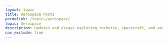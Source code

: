 ```yaml
---
layout: topic
title: Aerospace Posts
permalink: /topics/aerospace/
topic: Aerospace
description: Updates and essays exploring rocketry, spacecraft, and aerospace rabbit holes.
nav_exclude: true
---
```


